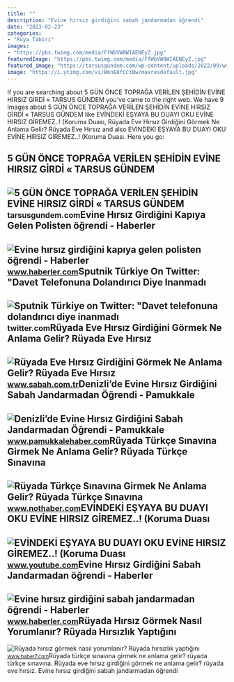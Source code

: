 ```yaml
---
title: ""
description: "Evine hırsız girdiğini sabah jandarmadan öğrendi"
date: "2023-02-23"
categories:
- "Ruya Tabiri"
images:
- "https://pbs.twimg.com/media/FfWbVW8WIAENEyZ.jpg"
featuredImage: "https://pbs.twimg.com/media/FfWbVW8WIAENEyZ.jpg"
featured_image: "https://tarsusgundem.com/wp-content/uploads/2022/09/wewqewqew.jpg"
image: "https://i.ytimg.com/vi/B6nE8fCCtBw/maxresdefault.jpg"
---
```


If you are searching about 5 GÜN ÖNCE TOPRAĞA VERİLEN ŞEHİDİN EVİNE HIRSIZ GİRDİ « TARSUS GÜNDEM you've came to the right web. We have 9 Images about 5 GÜN ÖNCE TOPRAĞA VERİLEN ŞEHİDİN EVİNE HIRSIZ GİRDİ « TARSUS GÜNDEM like EVİNDEKİ EŞYAYA BU DUAYI OKU EVİNE HIRSIZ GİREMEZ..! (Koruma Duası, Rüyada Eve Hırsız Girdiğini Görmek Ne Anlama Gelir? Rüyada Eve Hırsız and also EVİNDEKİ EŞYAYA BU DUAYI OKU EVİNE HIRSIZ GİREMEZ..! (Koruma Duası. Here you go:

5 GÜN ÖNCE TOPRAĞA VERİLEN ŞEHİDİN EVİNE HIRSIZ GİRDİ « TARSUS GÜNDEM
---------------------------------------------------------------------

 ![5 GÜN ÖNCE TOPRAĞA VERİLEN ŞEHİDİN EVİNE HIRSIZ GİRDİ « TARSUS GÜNDEM](https://tarsusgundem.com/wp-content/uploads/2022/09/wewqewqew.jpg) <small>tarsusgundem.com</small>Evine Hırsız Girdiğini Kapıya Gelen Polisten öğrendi - Haberler
---------------------------------------------------------------

 ![Evine hırsız girdiğini kapıya gelen polisten öğrendi - Haberler](https://i.hbrcdn.com/haber/2019/08/03/evine-hirsiz-girdigini-kapiya-gelen-polisten-12301128_amp.jpg) <small>www.haberler.com</small>Sputnik Türkiye On Twitter: "Davet Telefonuna Dolandırıcı Diye Inanmadı
-----------------------------------------------------------------------

 ![Sputnik Türkiye on Twitter: "Davet telefonuna dolandırıcı diye inanmadı](https://pbs.twimg.com/media/FfWbVW8WIAENEyZ.jpg) <small>twitter.com</small>Rüyada Eve Hırsız Girdiğini Görmek Ne Anlama Gelir? Rüyada Eve Hırsız
---------------------------------------------------------------------

 ![Rüyada Eve Hırsız Girdiğini Görmek Ne Anlama Gelir? Rüyada Eve Hırsız](https://iasbh.tmgrup.com.tr/6fc658/752/395/0/36/724/416?u=https://isbh.tmgrup.com.tr/sbh/2021/09/09/ruyada-eve-hirsizin-girdigini-gormek-ne-demek-ruyada-eve-hirsiz-girmesi-ne-anlama-gelir-1631185131795.jpg) <small>www.sabah.com.tr</small>Denizli’de Evine Hırsız Girdiğini Sabah Jandarmadan Öğrendi - Pamukkale
-----------------------------------------------------------------------

 ![Denizli’de Evine Hırsız Girdiğini Sabah Jandarmadan Öğrendi - Pamukkale](https://pamukkalehabercom.teimg.com/crop/1280x720/pamukkalehaber-com/images/haberler/2021/08/denizlide_evine_hirsiz_girdigini_sabah_jandarmadan_ogrendi_h71236_420e9.jpg) <small>www.pamukkalehaber.com</small>Rüyada Türkçe Sınavına Girmek Ne Anlama Gelir? Rüyada Türkçe Sınavına
---------------------------------------------------------------------

 ![Rüyada Türkçe Sınavına Girmek Ne Anlama Gelir? Rüyada Türkçe Sınavına](https://i.nothaber.com/storage/files/images/2021/12/02/ruyada-turkce-sinavina-girmek-ne-anlama-gelir-ruyada-turkce-sinavina-girdigini-gormek-ne-demek-61a8928c976b4.jpeg) <small>www.nothaber.com</small>EVİNDEKİ EŞYAYA BU DUAYI OKU EVİNE HIRSIZ GİREMEZ..! (Koruma Duası
------------------------------------------------------------------

 ![EVİNDEKİ EŞYAYA BU DUAYI OKU EVİNE HIRSIZ GİREMEZ..! (Koruma Duası](https://i.ytimg.com/vi/B6nE8fCCtBw/maxresdefault.jpg) <small>www.youtube.com</small>Evine Hırsız Girdiğini Sabah Jandarmadan öğrendi - Haberler
-----------------------------------------------------------

 ![Evine hırsız girdiğini sabah jandarmadan öğrendi - Haberler](https://i.hbrcdn.com/haber/2021/08/27/evine-hirsiz-girdigini-sabah-jandarmadan-ogre-14358043_amp.jpg) <small>www.haberler.com</small>Rüyada Hırsız Görmek Nasıl Yorumlanır? Rüyada Hırsızlık Yaptığını
-----------------------------------------------------------------

 ![Rüyada hırsız görmek nasıl yorumlanır? Rüyada hırsızlık yaptığını](https://i12.haber7.net/haber/haber7/photos/2020/42/ruyada_hirsiz_gormek_nasil_yorumlanir_ruyada_evine_hirsiz_girdigini_gormek_neye_isaret_1602657427_7198.jpg) <small>www.haber7.com</small>Rüyada türkçe sınavına girmek ne anlama gelir? rüyada türkçe sınavına. Rüyada eve hırsız girdiğini görmek ne anlama gelir? rüyada eve hırsız. Evine hırsız girdiğini sabah jandarmadan öğrendi
